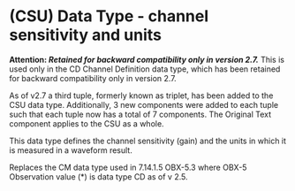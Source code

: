 # (CSU) Data Type - channel sensitivity and units

**Attention: _Retained for backward compatibility only in version 2.7._** This is used only in the CD Channel Definition data type, which has been retained for backward compatibility only in version 2.7.

As of v2.7 a third tuple, formerly known as triplet, has been added to the CSU data type. Additionally, 3 new components were added to each tuple such that each tuple now has a total of 7 components. The Original Text component applies to the CSU as a whole.

This data type defines the channel sensitivity (gain) and the units in which it is measured in a waveform result.

Replaces the CM data type used in 7.14.1.5 OBX-5.3 where OBX-5 Observation value (*) is data type CD as of v 2.5.
